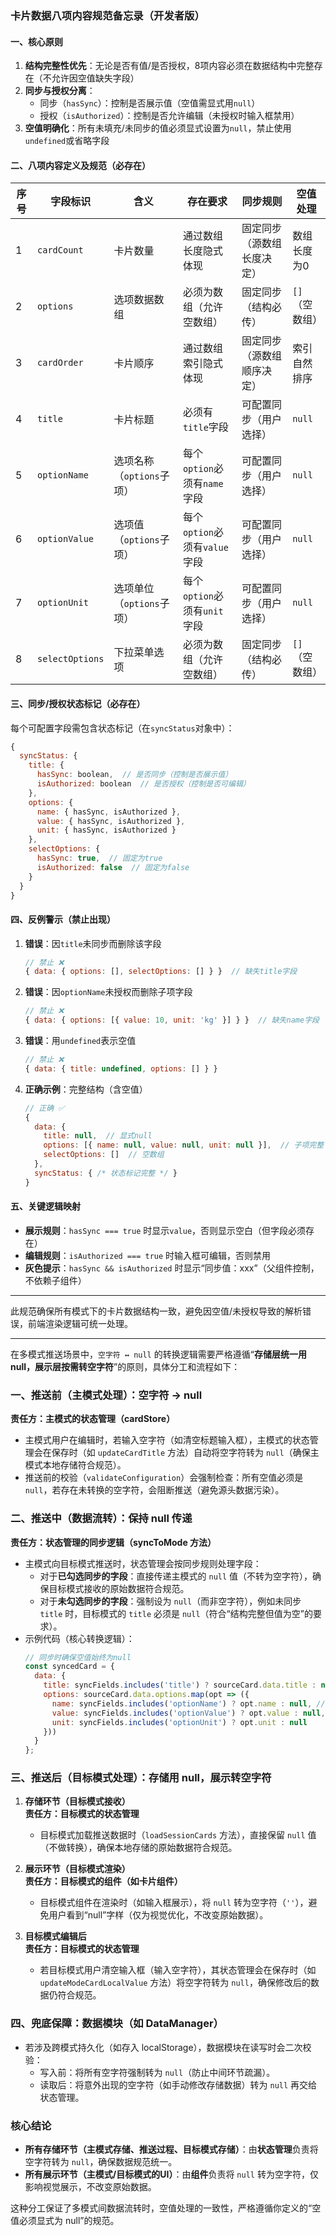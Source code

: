 ### 卡片数据八项内容规范备忘录（开发者版）

#### 一、核心原则
1. **结构完整性优先**：无论是否有值/是否授权，8项内容必须在数据结构中完整存在（不允许因空值缺失字段）
2. **同步与授权分离**：
   - 同步（`hasSync`）：控制是否展示值（空值需显式用`null`）
   - 授权（`isAuthorized`）：控制是否允许编辑（未授权时输入框禁用）
3. **空值明确化**：所有未填充/未同步的值必须显式设置为`null`，禁止使用`undefined`或省略字段


#### 二、八项内容定义及规范（必存在）

| 序号 | 字段标识                | 含义                  | 存在要求                | 同步规则                  | 空值处理          |
|------|-------------------------|-----------------------|-------------------------|---------------------------|-------------------|
| 1    | `cardCount`             | 卡片数量              | 通过数组长度隐式体现    | 固定同步（源数组长度决定） | 数组长度为0       |
| 2    | `options`               | 选项数据数组          | 必须为数组（允许空数组） | 固定同步（结构必传）      | `[]`（空数组）    |
| 3    | `cardOrder`             | 卡片顺序              | 通过数组索引隐式体现    | 固定同步（源数组顺序决定） | 索引自然排序      |
| 4    | `title`                 | 卡片标题              | 必须有`title`字段       | 可配置同步（用户选择）    | `null`            |
| 5    | `optionName`            | 选项名称（`options`子项） | 每个`option`必须有`name`字段 | 可配置同步（用户选择） | `null`            |
| 6    | `optionValue`           | 选项值（`options`子项）  | 每个`option`必须有`value`字段 | 可配置同步（用户选择） | `null`            |
| 7    | `optionUnit`            | 选项单位（`options`子项） | 每个`option`必须有`unit`字段 | 可配置同步（用户选择） | `null`            |
| 8    | `selectOptions`         | 下拉菜单选项          | 必须为数组（允许空数组） | 固定同步（结构必传）      | `[]`（空数组）    |


#### 三、同步/授权状态标记（必存在）
每个可配置字段需包含状态标记（在`syncStatus`对象中）：
```javascript
{
  syncStatus: {
    title: {
      hasSync: boolean,  // 是否同步（控制是否展示值）
      isAuthorized: boolean  // 是否授权（控制是否可编辑）
    },
    options: {
      name: { hasSync, isAuthorized },
      value: { hasSync, isAuthorized },
      unit: { hasSync, isAuthorized }
    },
    selectOptions: {
      hasSync: true,  // 固定为true
      isAuthorized: false  // 固定为false
    }
  }
}
```


#### 四、反例警示（禁止出现）
1. **错误**：因`title`未同步而删除该字段
   ```javascript
   // 禁止 ❌
   { data: { options: [], selectOptions: [] } }  // 缺失title字段
   ```
   
2. **错误**：因`optionName`未授权而删除子项字段
   ```javascript
   // 禁止 ❌
   { data: { options: [{ value: 10, unit: 'kg' }] } }  // 缺失name字段
   ```
   
3. **错误**：用`undefined`表示空值
   ```javascript
   // 禁止 ❌
   { data: { title: undefined, options: [] } }
   ```

4. **正确示例**：完整结构（含空值）
   ```javascript
   // 正确 ✅
   {
     data: {
       title: null,  // 显式null
       options: [{ name: null, value: null, unit: null }],  // 子项完整
       selectOptions: []  // 空数组
     },
     syncStatus: { /* 状态标记完整 */ }
   }
   ```


#### 五、关键逻辑映射
- **展示规则**：`hasSync === true` 时显示`value`，否则显示空白（但字段必须存在）
- **编辑规则**：`isAuthorized === true` 时输入框可编辑，否则禁用
- **灰色提示**：`hasSync && isAuthorized` 时显示“同步值：xxx”（父组件控制，不依赖子组件）

--- 

此规范确保所有模式下的卡片数据结构一致，避免因空值/未授权导致的解析错误，前端渲染逻辑可统一处理。



______________________________________________________________________________



在多模式推送场景中，`空字符 ↔ null` 的转换逻辑需要严格遵循“**存储层统一用 null，展示层按需转空字符**”的原则，具体分工和流程如下：


### 一、推送前（主模式处理）：空字符 → null
**责任方：主模式的状态管理（cardStore）**  
- 主模式用户在编辑时，若输入空字符（如清空标题输入框），主模式的状态管理会在保存时（如 `updateCardTitle` 方法）自动将空字符转为 `null`（确保主模式本地存储符合规范）。  
- 推送前的校验（`validateConfiguration`）会强制检查：所有空值必须是 `null`，若存在未转换的空字符，会阻断推送（避免源头数据污染）。  


### 二、推送中（数据流转）：保持 null 传递
**责任方：状态管理的同步逻辑（syncToMode 方法）**  
- 主模式向目标模式推送时，状态管理会按同步规则处理字段：  
  - 对于**已勾选同步的字段**：直接传递主模式的 `null` 值（不转为空字符），确保目标模式接收的原始数据符合规范。  
  - 对于**未勾选同步的字段**：强制设为 `null`（而非空字符），例如未同步 `title` 时，目标模式的 `title` 必须是 `null`（符合“结构完整但值为空”的要求）。  
- 示例代码（核心转换逻辑）：  
  ```javascript
  // 同步时确保空值始终为null
  const syncedCard = {
    data: {
      title: syncFields.includes('title') ? sourceCard.data.title : null, // 直接传递null
      options: sourceCard.data.options.map(opt => ({
        name: syncFields.includes('optionName') ? opt.name : null, // 未同步字段强制为null
        value: syncFields.includes('optionValue') ? opt.value : null,
        unit: syncFields.includes('optionUnit') ? opt.unit : null
      }))
    }
  };
  ```


### 三、推送后（目标模式处理）：存储用 null，展示转空字符
1. **存储环节（目标模式接收）**  
   **责任方：目标模式的状态管理**  
   - 目标模式加载推送数据时（`loadSessionCards` 方法），直接保留 `null` 值（不做转换），确保本地存储的原始数据符合规范。  

2. **展示环节（目标模式渲染）**  
   **责任方：目标模式的组件（如卡片组件）**  
   - 目标模式组件在渲染时（如输入框展示），将 `null` 转为空字符（`''`），避免用户看到“null”字样（仅为视觉优化，不改变原始数据）。  

3. **目标模式编辑后**  
   **责任方：目标模式的状态管理**  
   - 若目标模式用户清空输入框（输入空字符），其状态管理会在保存时（如 `updateModeCardLocalValue` 方法）将空字符转为 `null`，确保修改后的数据仍符合规范。  


### 四、兜底保障：数据模块（如 DataManager）
- 若涉及跨模式持久化（如存入 localStorage），数据模块在读写时会二次校验：  
  - 写入前：将所有空字符强制转为 `null`（防止中间环节疏漏）。  
  - 读取后：将意外出现的空字符（如手动修改存储数据）转为 `null` 再交给状态管理。  


### 核心结论
- **所有存储环节（主模式存储、推送过程、目标模式存储）**：由**状态管理**负责将空字符转为 `null`，确保数据规范统一。  
- **所有展示环节（主模式/目标模式的UI）**：由**组件**负责将 `null` 转为空字符，仅影响视觉展示，不改变原始数据。  

这种分工保证了多模式间数据流转时，空值处理的一致性，严格遵循你定义的“空值必须显式为 null”的规范。